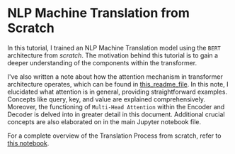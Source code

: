 # NLP Machine Translation from Scratch

In this tutorial, I trained an NLP Machine Translation model using the ``BERT`` architecture from *scratch*. The motivation behind this tutorial is to gain a deeper understanding of the components within the transformer.

I've also written a note about how the attention mechanism in transformer architecture operates, which can be found in [this_readme_file](transformer_from_scratch_turtorial/understanding_transformer.md). In this note, I elucidated what attention is in general, providing straightforward examples. Concepts like query, key, and value are explained comprehensively. Moreover, the functioning of `Multi-Head Attention` within the Encoder and Decoder is delved into in greater detail in this document. Additional crucial concepts are also elaborated on in the main Jupyter notebook file.

For a complete overview of the Translation Process from scratch, refer to [this notebook](transformer_from_scratch_tutorial/BERT.ipynb).
